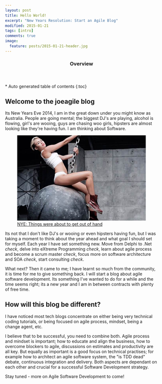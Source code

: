 ```yaml
---
layout: post
title: Hello World!
excerpt: "New Years Resolution: Start an Agile Blog"
modified: 2015-01-21
tags: [intro]
comments: true
image:
  feature: posts/2015-01-21-header.jpg
---
```


<section id="table-of-contents" class="toc">
  <header>
    <h3>Overview</h3>
  </header>
<div id="drawer" markdown="1">
*  Auto generated table of contents
{:toc}
</div>
</section><!-- /#table-of-contents -->

## Welcome to the joeagile blog

Its New Years Eve 2014, I am in the great down under you might know as Australia.  People are going mental; the biggest DJ's are playing, alcohol is flowing, girl's are wooing, guys are chasing woo girls, hipsters are almost looking like they're having fun.  I am thinking about Software.

<figure>
	<a href="https://www.youtube.com/watch?v=W6DmHGYy_xk"><img src="../images/posts/2015-01-21-wrecking-ball.jpg"></a>
	<figcaption><a href="https://www.youtube.com/watch?v=W6DmHGYy_xk">NYE: Things were about to get out of hand</a></figcaption>
</figure>

Its not that I don't like DJ's or wooing or even hipsters having fun, but I was taking a moment to think about the year ahead and what goal I should set for myself.  Each year I have set something new.  Move from Delphi to .Net *check*, delve into eXtreme Programming *check*, learn about agile process and become a scrum master *check*, focus more on software architecture and SOA *check*, start consulting *check*.

What next?  Then it came to me; I have learnt so much from the community, it is time for me to give something back.  I will start a blog about agile software development.  Its something I've wanted to do for a while and the time seems right; its a new year and I am in between contracts with plenty of free time.

## How will this blog be different?

I have noticed most tech blogs concentrate on either being very technical coding tutorials, or being focused on agile process, mindset, being a change agent, etc.

I believe that to be successful, you need to combine both.  Agile process and mindset is important; how to educate and align the business, how to overcome blockers to agile, discussions on estimates and productivity are all key.  But equally as important is a good focus on technical practises; for example how to architect an agile software system, the "is TDD dead" debate, continuous integration and delivery.  Both aspects are dependant on each other and crucial for a successful Software Development strategy.

Stay tuned - more on Agile Software Development to come!